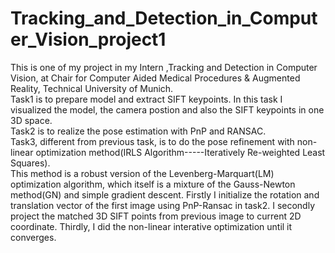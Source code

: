 # Tracking_and_Detection_in_Computer_Vision_project1
This is one of my project in my Intern ,Tracking and Detection in Computer Vision, at Chair for Computer Aided Medical Procedures & Augmented Reality, Technical University of Munich.  
Task1 is to prepare model and extract SIFT keypoints. In this task I visualized the model, the camera postion and also the SIFT keypoints in one 3D space.  
Task2 is to realize the pose estimation with PnP and RANSAC.  
Task3, different from previous task, is to do the pose refinement with non-linear optimization method(IRLS Algorithm-----Iteratively Re-weighted Least Squares).  
This method is a robust version of the Levenberg-Marquart(LM) optimization algorithm, which itself is a mixture of the Gauss-Newton method(GN) and simple gradient descent. Firstly I initialize the rotation and translation vector of the first image using PnP-Ransac in task2. I secondly project the matched 3D SIFT points from previous image to current 2D coordinate. Thirdly, I did the non-linear interative optimization until it converges.
